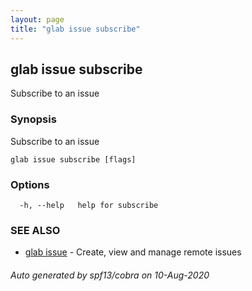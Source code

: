 ```yaml
---
layout: page
title: "glab issue subscribe"
---
```

## glab issue subscribe

Subscribe to an issue

### Synopsis

Subscribe to an issue

```
glab issue subscribe [flags]
```

### Options

```
  -h, --help   help for subscribe
```

### SEE ALSO

* [glab issue](/glab_issue/)	 - Create, view and manage remote issues

###### Auto generated by spf13/cobra on 10-Aug-2020
